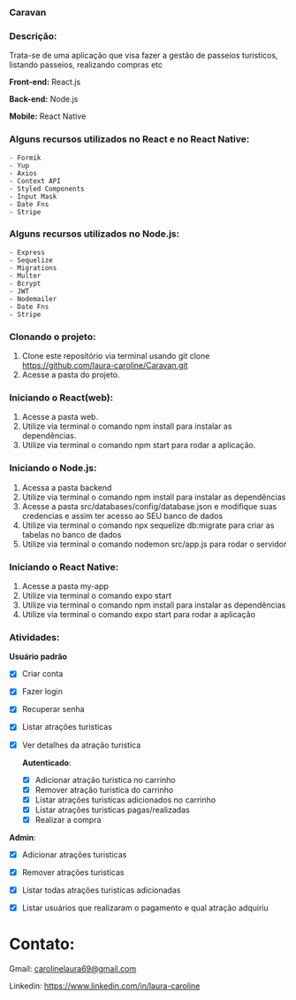 
### Caravan          

### Descrição:
Trata-se de uma aplicação que visa fazer a gestão de passeios turisticos,
listando passeios, realizando compras etc

**Front-end:** React.js

**Back-end:** Node.js

**Mobile:** React Native

### Alguns recursos utilizados no React e no React Native:

    - Formik 
    - Yup
    - Axios
    - Context API
    - Styled Components
    - Input Mask
    - Date Fns
    - Stripe
    

### Alguns recursos utilizados no Node.js:

    - Express
    - Sequelize
    - Migrations
    - Multer
    - Bcrypt
    - JWT
    - Nodemailer
    - Date Fns
    - Stripe
### Clonando o projeto:

1. Clone este reposítório via terminal usando git clone https://github.com/laura-caroline/Caravan.git
2. Acesse a pasta do projeto.

### Iniciando o React(web):

1. Acesse a pasta web.
2. Utilize via terminal o comando npm install para instalar as dependências.
3. Utilize via terminal o comando npm start para rodar a aplicação.

### Iniciando o Node.js:

1. Acessa a pasta backend
2. Utilize via terminal o comando npm install para instalar as dependências
3. Acesse a pasta src/databases/config/database.json e modifique suas credencias e assim ter acesso ao SEU banco de dados
4. Utilize via terminal o comando npx sequelize db:migrate para criar as tabelas no banco de dados
5. Utilize via terminal o comando nodemon src/app.js para rodar o servidor


### Iniciando o React Native:

1. Acesse a pasta my-app
2. Utilize via terminal o comando expo start
3. Utilize via terminal o comando npm install para instalar as dependências
4. Utilize via terminal o comando expo start para rodar a aplicação


### Atividades:

**Usuário padrão**
- [x] Criar conta
- [x] Fazer login
- [x] Recuperar senha
- [x] Listar atrações turisticas
- [x] Ver detalhes da atração turistica

  **Autenticado**:
  
    - [x] Adicionar atração turistica no carrinho
    - [x] Remover atração turistica do carrinho
    - [x] Listar atrações turisticas adicionados no carrinho
    - [x] Listar atrações turisticas pagas/realizadas
    - [x] Realizar a compra
    
 **Admin**:
 - [x] Adicionar atrações turisticas
 - [x] Remover atrações turisticas
 - [x] Listar todas atrações turisticas adicionadas
 - [x] Listar usuários que realizaram o pagamento e qual atração adquiriu 
 
    
    
    





# Contato:

  Gmail: carolinelaura69@gmail.com 
  
  Linkedin: https://www.linkedin.com/in/laura-caroline

